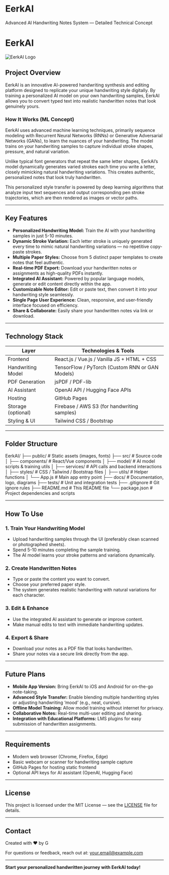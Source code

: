 # EerkAI
Advanced AI Handwriting Notes System — Detailed Technical Concept

# EerkAI

![EerkAI Logo](docs/logo.png) <!-- Optional: Add a logo in your docs folder -->

## Project Overview

EerkAI is an innovative AI-powered handwriting synthesis and editing platform designed to replicate your unique handwriting style digitally. By training a personalized AI model on your own handwriting samples, EerkAI allows you to convert typed text into realistic handwritten notes that look genuinely yours.

### How It Works (ML Concept)

EerkAI uses advanced machine learning techniques, primarily sequence modeling with Recurrent Neural Networks (RNNs) or Generative Adversarial Networks (GANs), to learn the nuances of your handwriting. The model trains on your handwriting samples to capture individual stroke shapes, pressure, and natural variation.

Unlike typical font generators that repeat the same letter shapes, EerkAI’s model dynamically generates varied strokes each time you write a letter, closely mimicking natural handwriting variations. This creates authentic, personalized notes that look truly handwritten.

This personalized style transfer is powered by deep learning algorithms that analyze input text sequences and output corresponding pen stroke trajectories, which are then rendered as images or vector paths.

---

## Key Features

- **Personalized Handwriting Model:** Train the AI with your handwriting samples in just 5-10 minutes.
- **Dynamic Stroke Variation:** Each letter stroke is uniquely generated every time to mimic natural handwriting variations — no repetitive copy-paste strokes.
- **Multiple Paper Styles:** Choose from 5 distinct paper templates to create notes that feel authentic.
- **Real-time PDF Export:** Download your handwritten notes or assignments as high-quality PDFs instantly.
- **Integrated AI Assistant:** Powered by popular language models, generate or edit content directly within the app.
- **Customizable Note Editor:** Edit or paste text, then convert it into your handwriting style seamlessly.
- **Single Page User Experience:** Clean, responsive, and user-friendly interface focused on efficiency.
- **Share & Collaborate:** Easily share your handwritten notes via link or download.

---

## Technology Stack

| Layer                  | Technologies & Tools                               |
|------------------------|---------------------------------------------------|
| Frontend               | React.js / Vue.js / Vanilla JS + HTML + CSS       |
| Handwriting Model      | TensorFlow / PyTorch (Custom RNN or GAN Models)   |
| PDF Generation         | jsPDF / PDF-lib                                    |
| AI Assistant           | OpenAI API / Hugging Face APIs                     |
| Hosting                | GitHub Pages                                      |
| Storage (optional)     | Firebase / AWS S3 (for handwriting samples)        |
| Styling & UI           | Tailwind CSS / Bootstrap                           |

---

## Folder Structure

EerkAI/
├── public/ # Static assets (images, fonts)
├── src/ # Source code
│ ├── components/ # React/Vue components
│ ├── model/ # AI model scripts & training utils
│ ├── services/ # API calls and backend interactions
│ ├── styles/ # CSS / Tailwind / Bootstrap files
│ ├── utils/ # Helper functions
│ └── App.js # Main app entry point
├── docs/ # Documentation, logo, diagrams
├── tests/ # Unit and integration tests
├── .gitignore # Git ignore rules
├── README.md # This README file
└── package.json # Project dependencies and scripts





---

## How To Use

### 1. Train Your Handwriting Model
- Upload handwriting samples through the UI (preferably clean scanned or photographed sheets).
- Spend 5-10 minutes completing the sample training.
- The AI model learns your stroke patterns and variations dynamically.

### 2. Create Handwritten Notes
- Type or paste the content you want to convert.
- Choose your preferred paper style.
- The system generates realistic handwriting with natural variations for each character.

### 3. Edit & Enhance
- Use the integrated AI assistant to generate or improve content.
- Make manual edits to text with immediate handwriting updates.

### 4. Export & Share
- Download your notes as a PDF file that looks handwritten.
- Share your notes via a secure link directly from the app.

---

## Future Plans

- **Mobile App Version:** Bring EerkAI to iOS and Android for on-the-go note-taking.
- **Advanced Style Transfer:** Enable blending multiple handwriting styles or adjusting handwriting ‘mood’ (e.g., neat, cursive).
- **Offline Model Training:** Allow model training without internet for privacy.
- **Collaborative Notes:** Real-time multi-user editing and sharing.
- **Integration with Educational Platforms:** LMS plugins for easy submission of handwritten assignments.

---

## Requirements

- Modern web browser (Chrome, Firefox, Edge)
- Basic webcam or scanner for handwriting sample capture
- GitHub Pages for hosting static frontend
- Optional API keys for AI assistant (OpenAI, Hugging Face)

---

## License

This project is licensed under the MIT License — see the [LICENSE](LICENSE) file for details.

---

## Contact

Created with ❤️ by G

For questions or feedback, reach out at: your.email@example.com

---

**Start your personalized handwritten journey with EerkAI today!**


